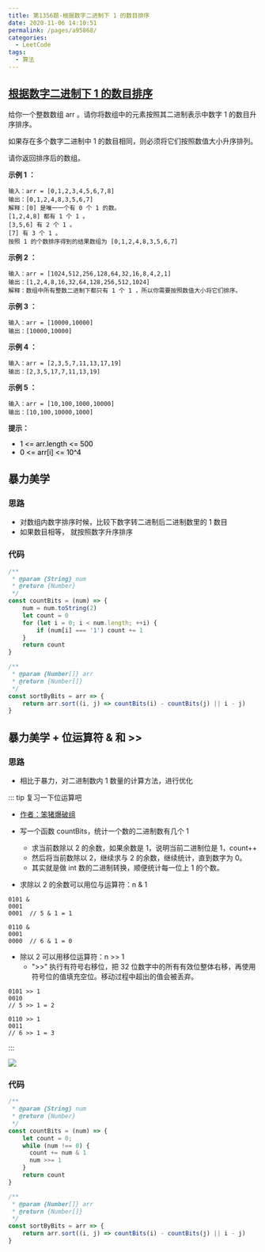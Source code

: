```yaml
---
title: 第1356题-根据数字二进制下 1 的数目排序
date: 2020-11-06 14:10:51
permalink: /pages/a95868/
categories:
  - LeetCode
tags:
  - 算法
---
```


## [根据数字二进制下 1 的数目排序](https://leetcode-cn.com/problems/sort-integers-by-the-number-of-1-bits/)

给你一个整数数组 arr 。请你将数组中的元素按照其二进制表示中数字 1 的数目升序排序。

如果存在多个数字二进制中 1 的数目相同，则必须将它们按照数值大小升序排列。

请你返回排序后的数组。

**示例 1 ：**

```
输入：arr = [0,1,2,3,4,5,6,7,8]
输出：[0,1,2,4,8,3,5,6,7]
解释：[0] 是唯一一个有 0 个 1 的数。
[1,2,4,8] 都有 1 个 1 。
[3,5,6] 有 2 个 1 。
[7] 有 3 个 1 。
按照 1 的个数排序得到的结果数组为 [0,1,2,4,8,3,5,6,7]
```

<!-- more -->

**示例 2 ：**

```
输入：arr = [1024,512,256,128,64,32,16,8,4,2,1]
输出：[1,2,4,8,16,32,64,128,256,512,1024]
解释：数组中所有整数二进制下都只有 1 个 1 ，所以你需要按照数值大小将它们排序。
```

**示例 3 ：**

```
输入：arr = [10000,10000]
输出：[10000,10000]
```

**示例 4 ：**

```
输入：arr = [2,3,5,7,11,13,17,19]
输出：[2,3,5,17,7,11,13,19]
```

**示例 5 ：**

```
输入：arr = [10,100,1000,10000]
输出：[10,100,10000,1000]
```

**提示：**

- <font style="background: #eee; color: black;">1 <= arr.length <= 500</font>
- <font style="background: #eee; color: black;">0 <= arr[i] <= 10^4</font>

## 暴力美学

### 思路

- 对数组内数字排序时候，比较下数字转二进制后二进制数里的 1 数目
- 如果数目相等， 就按照数字升序排序

### 代码

```JavaScript
/**
 * @param {String} num
 * @return {Number}
 */
const countBits = (num) => {
    num = num.toString(2)
    let count = 0
    for (let i = 0; i < num.length; ++i) {
        if (num[i] === '1') count += 1
    }
    return count
}

/**
 * @param {Number[]} arr
 * @return {Number[]}
 */
const sortByBits = arr => {
    return arr.sort((i, j) => countBits(i) - countBits(j) || i - j)
}
```

## 暴力美学 + 位运算符 & 和 >>

### 思路

- 相比于暴力，对二进制数内 1 数量的计算方法，进行优化

::: tip 复习一下位运算吧

- [作者：笨猪爆破组](https://leetcode-cn.com/problems/sort-integers-by-the-number-of-1-bits/solution/fu-xi-wei-yun-suan-fu-1356-gen-ju-shu-zi-er-jin-zh/)
- 写一个函数 countBits，统计一个数的二进制数有几个 1

  - 求当前数除以 2 的余数，如果余数是 1，说明当前二进制位是 1，count++
  - 然后将当前数除以 2，继续求与 2 的余数，继续统计，直到数字为 0。
  - 其实就是做 int 数的二进制转换，顺便统计每一位上 1 的个数。

- 求除以 2 的余数可以用位与运算符：n & 1

```
0101 &
0001
0001  // 5 & 1 = 1

0110 &
0001
0000  // 6 & 1 = 0
```

- 除以 2 可以用移位运算符：n >> 1
  - ">>" 执行有符号右移位，把 32 位数字中的所有有效位整体右移，再使用符号位的值填充空位。移动过程中超出的值会被丢弃。

```
0101 >> 1
0010
// 5 >> 1 = 2

0110 >> 1
0011
// 6 >> 1 = 3
```

:::

<img src="https://cdn.jsdelivr.net/gh/xiaojun996/CDN/images/leetcode/sort-integers-by-the-number-of-1-bits.png" />

### 代码

```JavaScript
/**
 * @param {String} num
 * @return {Number}
 */
const countBits = (num) => {
    let count = 0;
    while (num !== 0) {
      count += num & 1
      num >>= 1
    }
    return count
}

/**
 * @param {Number[]} arr
 * @return {Number[]}
 */
const sortByBits = arr => {
    return arr.sort((i, j) => countBits(i) - countBits(j) || i - j)
}
```
